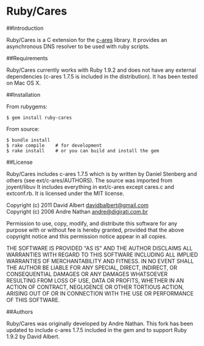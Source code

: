 Ruby/Cares
==========

##Introduction

Ruby/Cares is a C extension for the
[c-ares](http://daniel.haxx.se/projects/c-ares/) library. It provides an
asynchronous DNS resolver to be used with ruby scripts.


##Requirements

Ruby/Cares currently works with Ruby 1.9.2 and does not have any external
dependencies (c-ares 1.7.5 is included in the distribution). It has been tested
on Mac OS X.

##Installation

From rubygems:

```
$ gem install ruby-cares
```

From source:
```
$ bundle install
$ rake compile    # for development
$ rake install    # or you can build and install the gem
```

##License

Ruby/Cares includes c-ares 1.7.5 which is by written by Daniel Stenberg and
others (see ext/c-ares/AUTHORS). The source was imported from joyent/libuv It
includes everything in ext/c-ares except cares.c and extconf.rb. It is licensed
under the MIT license.

Copyright (c) 2011 David Albert davidbalbert@gmail.com  
Copyright (c) 2006 Andre Nathan andre@digirati.com.br

Permission to use, copy, modify, and distribute this software for any
purpose with or without fee is hereby granted, provided that the above
copyright notice and this permission notice appear in all copies.

THE SOFTWARE IS PROVIDED "AS IS" AND THE AUTHOR DISCLAIMS ALL WARRANTIES
WITH REGARD TO THIS SOFTWARE INCLUDING ALL IMPLIED WARRANTIES OF
MERCHANTABILITY AND FITNESS. IN NO EVENT SHALL THE AUTHOR BE LIABLE FOR
ANY SPECIAL, DIRECT, INDIRECT, OR CONSEQUENTIAL DAMAGES OR ANY DAMAGES
WHATSOEVER RESULTING FROM LOSS OF USE, DATA OR PROFITS, WHETHER IN AN
ACTION OF CONTRACT, NEGLIGENCE OR OTHER TORTIOUS ACTION, ARISING OUT OF
OR IN CONNECTION WITH THE USE OR PERFORMANCE OF THIS SOFTWARE.


##Authors

Ruby/Cares was originally developed by Andre Nathan. This fork has been updated
to include c-ares 1.7.5 included in the gem and to support Ruby 1.9.2 by David
Albert.
